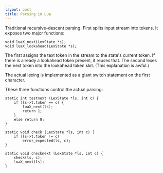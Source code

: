 ```yaml
---
layout: post
title: Parsing in Lua
---
```


Traditional recursive-descent parsing. First splits input stream into tokens. It exposes two major functions:

    void luaX_next(LexState *s);
    void luaX_lookahead(LexState *s);
    
The first assigns the text token in the stream to the state's current token. If there is already a lookahead token present,
it reuses that. The second lexes the next token into the lookahead token slot. (This explanation is awful.)

The actual lexing is implemented as a giant switch statement on the first character.

These three functions control the actual parsing:


    static int testnext (LexState *ls, int c) {
        if (ls->t.token == c) {
            luaX_next(ls);
            return 1;
        }
        else return 0;
    }
    
    static void check (LexState *ls, int c) {
        if (ls->t.token != c)
            error_expected(ls, c);
    }
     
    static void checknext (LexState *ls, int c) {
        check(ls, c);
        luaX_next(ls);
    }
